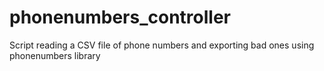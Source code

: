 # phonenumbers_controller
Script reading a CSV file of phone numbers and exporting bad ones using phonenumbers library
